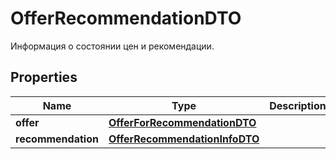 

# OfferRecommendationDTO

Информация о состоянии цен и рекомендации. 

## Properties

| Name | Type | Description | Notes |
|------------ | ------------- | ------------- | -------------|
|**offer** | [**OfferForRecommendationDTO**](OfferForRecommendationDTO.md) |  |  [optional] |
|**recommendation** | [**OfferRecommendationInfoDTO**](OfferRecommendationInfoDTO.md) |  |  [optional] |



